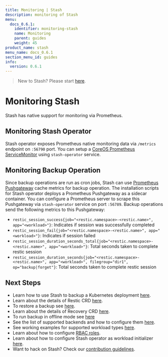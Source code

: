 ```yaml
---
title: Monitoring | Stash
description: monitoring of Stash
menu:
  docs_0.6.1:
    identifier: monitoring-stash
    name: Monitoring
    parent: guides
    weight: 45
product_name: stash
menu_name: docs_0.6.1
section_menu_id: guides
info:
  version: 0.6.1
---
```


> New to Stash? Please start [here](/docs/0.6.1/concepts/README).

# Monitoring Stash

Stash has native support for monitoring via Prometheus.

## Monitoring Stash Operator
Stash operator exposes Prometheus native monitoring data via `/metrics` endpoint on `:56790` port. You can setup a [CoreOS Prometheus ServiceMonitor](https://github.com/coreos/prometheus-operator) using `stash-operator` service.

## Monitoring Backup Operation
Since backup operations are run as cron jobs, Stash can use [Prometheus Pushgateway](https://github.com/prometheus/pushgateway) cache metrics for backup operation. The installation scripts for Stash operator deploys a Prometheus Pushgateway as a sidecar container. You can configure a Prometheus server to scrape this Pushgateway via `stash-operator` service on port `:56789`. Backup operations send the following metrics to this Pushgateway:

 - `restic_session_success{job="<restic.namespace>-<restic.name>", app="<workload>"}`: Indicates if session was successfully completed
 - `restic_session_fail{job="<restic.namespace>-<restic.name>", app="<workload>"}`: Indicates if session failed
 - `restic_session_duration_seconds_total{job="<restic.namespace>-<restic.name>", app="<workload>"}`: Total seconds taken to complete restic session
 - `restic_session_duration_seconds{job="<restic.namespace>-<restic.name>", app="<workload>", filegroup="dir1", op="backup|forget"}`: Total seconds taken to complete restic session

## Next Steps

- Learn how to use Stash to backup a Kubernetes deployment [here](/docs/0.6.1/guides/backup).
- Learn about the details of Restic CRD [here](/docs/0.6.1/concepts/crds/restic).
- To restore a backup see [here](/docs/0.6.1/guides/restore).
- Learn about the details of Recovery CRD [here](/docs/0.6.1/concepts/crds/recovery).
- To run backup in offline mode see [here](/docs/0.6.1/guides/offline_backup)
- See the list of supported backends and how to configure them [here](/docs/0.6.1/guides/backends).
- See working examples for supported workload types [here](/docs/0.6.1/guides/workloads).
- Learn about how to configure [RBAC roles](/docs/0.6.1/guides/rbac).
- Learn about how to configure Stash operator as workload initializer [here](/docs/0.6.1/guides/initializer).
- Want to hack on Stash? Check our [contribution guidelines](/docs/0.6.1/CONTRIBUTING).
